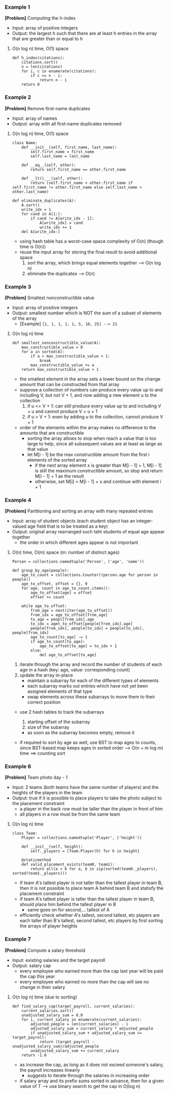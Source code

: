 ### Example 1
**[Problem]** Computing the h-index 
- Input: array of positive integers
- Output: the largest h such that there are at least h entries in the array that are greater than or equal to h

1. O(n log n) time, O(1) space
    ```
    def h_index(citations):
        citations.sort()
        n = len(citations)
        for i, c in enumerate(citations):
            if c >= n - i:
                return n - i
        return 0
    ```

### Example 2
**[Problem]** Remove first-name duplicates 
- Input: array of names
- Output: array with all first-name duplicates removed 

1. O(n log n) time, O(1) space
    ```
    class Name:
        def __init__(self, first_name, last_name):
            self.first_name = first_name
            self.last_name = last_name
        
        def __eq__(self, other):
            return self.first_name == other.first_name
        
        def __lt()___(self, other):
            return (self.first_name < other.first_name if self.first_name != other.first_name else self.last_name < other.last_name)
    
    def eliminate_duplicates(A):
        A.sort()
        write_idx = 1
        for cand in A[1:]:
            if cand != A[write_idx - 1]:
                A[write_idx] = cand
                write_idx += 1
        del A[write_idx:]
    ```
    - using hash table has a worst-case space complexity of O(n) (though time is O(n))
    - reuse the input array for storing the final result to avoid additional space
        1. sort the array, which brings equal elements together --> O(n log n)
        2. eliminate the duplicates --> O(n)

### Example 3
**[Problem]** Smallest nonconstructible value 
- Input: array of positive integers
- Output: smallest number which is NOT the sum of a subset of elements of the array
    + [Example] `[1, 1, 1, 1, 1, 5, 10, 25] --> 21`

1. O(n log n) time
    ```
    def smallest_nonconstructible_value(A):
        max_constructible_value = 0
        for a in sorted(A):
            if a > max_constructible_value + 1:
                break
            max_constructible_value += a
        return max_constructible_value + 1
    ```
    - the smallest element in the array sets a lower bound on the change amount that can be constructed from that array
    - suppose a collection of numbers can produce every value up to and including V, but not V + 1, and now adding a new element u to the collection
        1. if u <= V + 1: can still produce every value up to and including V + u and cannot produce V + u + 1
        2. if u > V + 1: even by adding u to the collection, cannot produce V + 1
    - order of the elements within the array makes no difference to the amounts that are constructible
        + sorting the array allows to stop when reach a value that is too large to help, since all subsequent values are at least as large as that value
        + let M[i - 1] be the max constructible amount from the first i elements of the sorted array
            - if the next array element x is greater than M[i - 1] + 1, M[i - 1] is still the maximum constructible amount, so stop and return M[i - 1] + 1 as the result
            - otherwise, set M[i] = M[i - 1] + x and continue with element i + 1

### Example 4
**[Problem]** Partitioning and sorting an array with many repeated entries 
- Input: array of student objects (each student object has an integer-valued age field that is to be treated as a key)
- Output: original array rearranged such taht students of equal age appear together
    + the order in which different ages appear is not important

1. O(n) time, O(m) space (m: number of distinct ages)
    ```
    Person = collections.namedtuple('Person', ('age', 'name'))

    def group_by_age(people):
        age_to_count = collections.Counter((person.age for person in people))
        age_to_offset, offset = {}, 0
        for age, count in age_to_count.items():
            age_to_offset[age] = offset
            offset += count
        
        while age_to_offset:
            from_age = next(iter(age_to_offset))
            from_idx = age_to_offset[from_age]
            to_age = peopl[from_idx].age
            to_idx = aget_to_offset[people[from_idx].age]
            people[from_idx], people[to_idx] = people[to_idx], people[from_idx]
            age_to_count[to_age] -= 1
            if age_to_count[to_age]:
                age_to_offset[to_age] = to_idx + 1
            else:
                del age_to_offset[to_age]
    ```
    1. iterate through the array and record the number of students of each age in a hash (key: age, value: corresponding count)
    2. update the array in-place
        + maintain a subarray for each of the different types of elements
        + each subarray marks out entries which have not yet been assigned elements of that type 
        + swap elements across these subarrays to move them to their correct position
    - use 2 hash tables to track the subarrays 
        1. starting offset of the subarray 
        2. size of the subarray
        + as soon as the subarray becomes empty, remove it

    - if required to sort by age as well, use BST to map ages to counts, since BST-based map keeps ages in sorted order --> O(n + m log m) time ==> counting sort

### Example 6
**[Problem]** Team photo day - 1 
- Input: 2 teams (both teams have the same number of players) and the heights of the players in the team
- Output: true if it is possible to place players to take the photo subject to the placement constraint
    + a player in the back row must be taller than the player in front of him
    + all players in a row must be from the same team

1. O(n log n) time
    ```
    class Team:
        Player = collections.namedtuple('Player', ('height'))

        def __init__(self, height):
            self._players = [Team.Player(h) for h in height]
        
        @staticmethod
        def valid_placement_exists(team0, team1):
            return all(a < b for a, b in zip(sorted(team0._players), sorted(team1._players)))
    ```
    - if team A's tallest player is not taller than the tallest player in team B, then it is not possible to place team A behind team B and statisfy the placement constraint
    - if team A's tallest player is taller than the tallest player in team B, should place him behind the tallest player in B
        + same goes on for second,... tallest of A
    - efficiently check whether A's tallest, second tallest, etc players are each taller than B's tallest, second tallest, etc players by first sorting the arrays of player heights 


### Example 7
**[Problem]** Compute a salary threshold 
- Input: existing salaries and the target payroll
- Output: salary cap
    + every employee who earned more than the cap last year will be paid the cap this year
    + every employee who earned no more than the cap will see no change in their salary

1. O(n log n) time (due to sorting)
    ```
    def find_salary_cap(target_payroll, current_salaries):
        current_salaries.sort()
        unadjusted_salary_sum = 0.0
        for i, current_salary in enumerate(current_salaries):
            adjusted_people = len(current_salaries) - i
            adjusted_salary_sum = current_salary * adjusted_people
            if unadjusted_salary_sum + adjusted_salary_sum >= target_payroll:
                return (target_payroll - unadjusted_salary_sum)/adjusted_people
            unadjusted_salary_sum += current_salary
        return -1.0
    ```
    - as increase the cap, as long as it does not exceed someone's salary, the payroll increases linearly
        + suggests to iterate through the salaries in increasing order
    - if salary array and its prefix sums sorted in advance, then for a given value of T --> use binary search to get the cap in O(log n)